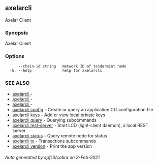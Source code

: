 ## axelarcli

Axelar Client

### Synopsis

Axelar Client

### Options

```
      --chain-id string   Network ID of tendermint node
  -h, --help              help for axelarcli
```

### SEE ALSO

* [axelarcli ](axelarcli_.md)     -
* [axelarcli ](axelarcli_.md)     -
* [axelarcli ](axelarcli_.md)     -
* [axelarcli config](axelarcli_config.md)     - Create or query an application CLI configuration file
* [axelarcli keys](axelarcli_keys.md)     - Add or view local private keys
* [axelarcli query](axelarcli_query.md)     - Querying subcommands
* [axelarcli rest-server](axelarcli_rest-server.md)     - Start LCD (light-client daemon), a local REST server
* [axelarcli status](axelarcli_status.md)     - Query remote node for status
* [axelarcli tx](axelarcli_tx.md)     - Transactions subcommands
* [axelarcli version](axelarcli_version.md)     - Print the app version

###### Auto generated by spf13/cobra on 2-Feb-2021
